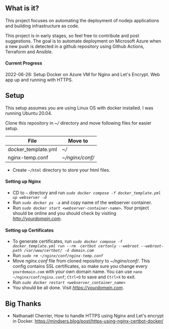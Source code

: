## What is it?
This project focuses on automating the deployment of nodejs applications and building infrastructure as code.

This project is in early stages, so feel free to contribute and post suggestions. The goal is to automate deployment on Microsoft Azure when a new push is detected in a github repository using Github Actions, Terraform and Ansible.

#### Current Progress
2022-06-26: Setup Docker on Azure VM for Nginx and Let's Encrypt. Web app up and running with HTTPS.

## Setup
This setup assumes you are using Linux OS with docker installed. I was running Ubuntu 20.04.

Clone this repository in *~/* directory and move following files for easier setup.

| File                  | Move to            |
|-----------------------|--------------------|
| docker_template.yml   | *~/*               |
| nginx-temp.conf       | *~/nginx/conf/*    |

- Create `~/html` directory to store your html files.

#### Setting up Nginx
- CD to `~` directory and run *`sudo docker compose -f docker_template.yml up webserver -d`*
- Run *`sudo docker ps -a`* and copy name of the webserver container.
- Run *`sudo docker start <webserver-container-name>`*. Your project should be online and you should check by visiting *http://yourdomain.com*.

#### Setting up Certificates
- To generate certificates, run *`sudo docker compose -f docker_template.yml run --rm  certbot certonly --webroot --webroot-path /var/www/certbot/ -d domain.com`*
- Run *`sudo rm ~/nginx/conf/nginx-temp.conf`*
- Move *nginx.conf* file from cloned repository to *~/nginx/conf/*. This config contains SSL certificates, so make sure you change every `yourdomain.com` with your own domain name. You can use `nano ~/nginx/conf/nginx.conf`; `Ctrl+O` to save and `Ctrl+X` to exit.
- Run *`sudo docker restart <webserver_container_name>`*
- You should be all done. Visit *https://yourdomain.com*.

## Big Thanks
- Nathanaël Cherrier, How to handle HTTPS using Nginx and Let's encrypt in Docker. https://mindsers.blog/post/https-using-nginx-certbot-docker/